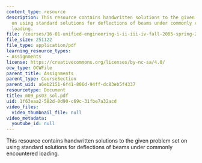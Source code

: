 ```yaml
---
content_type: resource
description: This resource contains handwritten solutions to the given problem set
  on using standard solutions for deflections of beams under commonly encountered
  loading.
file: /courses/16-01-unified-engineering-i-ii-iii-iv-fall-2005-spring-2006/1f63eaa2582d0d90c69c31fbe7a32acd_m09_ps03_sol.pdf
file_size: 251122
file_type: application/pdf
learning_resource_types:
- Assignments
license: https://creativecommons.org/licenses/by-nc-sa/4.0/
ocw_type: OCWFile
parent_title: Assignments
parent_type: CourseSection
parent_uid: a6eb2151-6f41-806d-94ff-dc83eb5f4337
resourcetype: Document
title: m09_ps03_sol.pdf
uid: 1f63eaa2-582d-0d90-c69c-31fbe7a32acd
video_files:
  video_thumbnail_file: null
video_metadata:
  youtube_id: null
---
```

This resource contains handwritten solutions to the given problem set on using standard solutions for deflections of beams under commonly encountered loading.